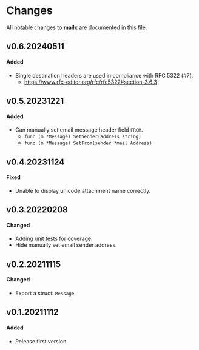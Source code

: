 # Changes

All notable changes to **mailx** are documented in this file.

## v0.6.20240511

#### Added

- Single destination headers are used in compliance with RFC 5322 (#7).
    * https://www.rfc-editor.org/rfc/rfc5322#section-3.6.3

## v0.5.20231221

#### Added

- Can manually set email message header field `FROM`.
    * `func (m *Message) SetSender(address string)`
    * `func (m *Message) SetFrom(sender *mail.Address)`

## v0.4.20231124

#### Fixed

- Unable to display unicode attachment name correctly.

## v0.3.20220208

#### Changed

- Adding unit tests for coverage.
- Hide manually set email sender address.

## v0.2.20211115

#### Changed

- Export a struct: `Message`.

## v0.1.20211112

#### Added

- Release first version.
